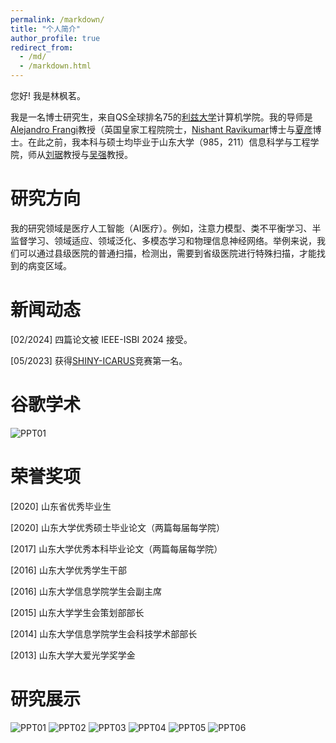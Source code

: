 ```yaml
---
permalink: /markdown/
title: "个人简介"
author_profile: true
redirect_from: 
  - /md/
  - /markdown.html
---
```


您好! 我是林枫茗。

我是一名博士研究生，来自QS全球排名75的[利兹大学](https://www.leeds.ac.uk/)计算机学院。我的导师是[Alejandro Frangi](https://research.manchester.ac.uk/en/persons/alejandro-frangi)教授（英国皇家工程院院士，[Nishant Ravikumar](https://eps.leeds.ac.uk/computing/staff/1846/dr-nishant-ravikumar)博士与[夏彦](https://www.yannxia.com/)博士。在此之前，我本科与硕士均毕业于山东大学（985，211）信息科学与工程学院，师从[刘琚](https://brain.sdu.edu.cn/en/info/1090/1163.htm)教授与[吴强](https://brain.sdu.edu.cn/en/info/1090/1115.htm)教授。


研究方向
======
我的研究领域是医疗人工智能（AI医疗）。例如，注意力模型、类不平衡学习、半监督学习、领域适应、领域泛化、多模态学习和物理信息神经网络。举例来说，我们可以通过县级医院的普通扫描，检测出，需要到省级医院进行特殊扫描，才能找到的病变区域。

新闻动态
======
[02/2024]  四篇论文被 IEEE-ISBI 2024 接受。

[05/2023] 获得[SHINY-ICARUS](https://www.synapse.org/#!Synapse:syn45774070/wiki/619953)竞赛第一名。

谷歌学术
======
![PPT01](/images/lfmgooglescholar.png)

荣誉奖项
======
[2020] 山东省优秀毕业生

[2020] 山东大学优秀硕士毕业论文（两篇每届每学院）

[2017] 山东大学优秀本科毕业论文（两篇每届每学院）

[2016] 山东大学优秀学生干部

[2016] 山东大学信息学院学生会副主席

[2015] 山东大学学生会策划部部长

[2014] 山东大学信息学院学生会科技学术部部长

[2013] 山东大学大爱光学奖学金

研究展示
======
![PPT01](/images/PPT01.png)
![PPT02](/images/PPT02.png)
![PPT03](/images/PPT03.png)
![PPT04](/images/PPT04.png)
![PPT05](/images/PPT05.png)
![PPT06](/images/PPT06.png)




